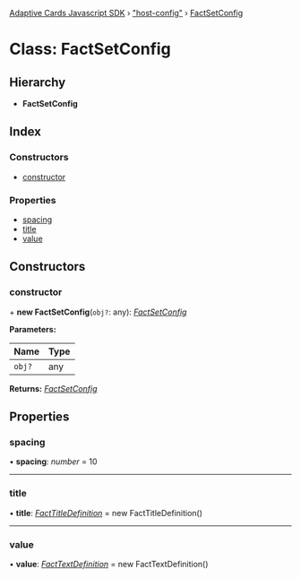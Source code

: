 [Adaptive Cards Javascript SDK](../README.md) › ["host-config"](../modules/_host_config_.md) › [FactSetConfig](_host_config_.factsetconfig.md)

# Class: FactSetConfig

## Hierarchy

* **FactSetConfig**

## Index

### Constructors

* [constructor](_host_config_.factsetconfig.md#constructor)

### Properties

* [spacing](_host_config_.factsetconfig.md#spacing)
* [title](_host_config_.factsetconfig.md#title)
* [value](_host_config_.factsetconfig.md#value)

## Constructors

###  constructor

\+ **new FactSetConfig**(`obj?`: any): *[FactSetConfig](_host_config_.factsetconfig.md)*

**Parameters:**

Name | Type |
------ | ------ |
`obj?` | any |

**Returns:** *[FactSetConfig](_host_config_.factsetconfig.md)*

## Properties

###  spacing

• **spacing**: *number* = 10

___

###  title

• **title**: *[FactTitleDefinition](_host_config_.facttitledefinition.md)* = new FactTitleDefinition()

___

###  value

• **value**: *[FactTextDefinition](_host_config_.facttextdefinition.md)* = new FactTextDefinition()
